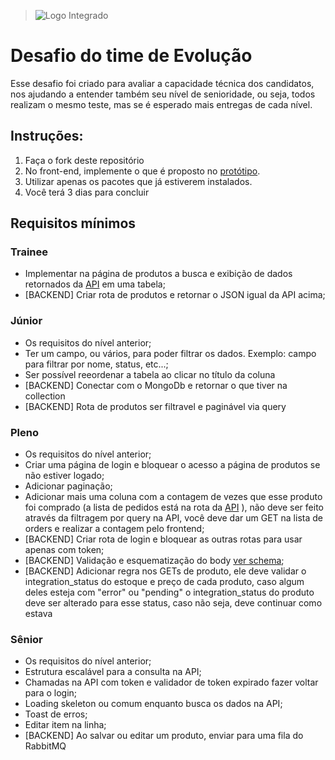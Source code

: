> ![Logo Integrado](https://github.com/willmustafa/integrado-teste-evolucao/blob/master/logo-branca.png)

# Desafio do time de Evolução

Esse desafio foi criado para avaliar a capacidade técnica dos candidatos, nos ajudando a entender também seu nível de senioridade, ou seja, todos realizam o mesmo teste, mas se é esperado mais entregas de cada nível.

## Instruções:

  1. Faça o fork deste repositório
  2. No front-end, implemente o que é proposto no [protótipo]().
  3. Utilizar apenas os pacotes que já estiverem instalados.
  4. Você terá 3 dias para concluir

## Requisitos mínimos

### Trainee

  - Implementar na página de produtos a busca e exibição de dados retornados da [API](https://6735fdf65995834c8a94f2fd.mockapi.io/api/v4/products) em uma tabela;
  - [BACKEND] Criar rota de produtos e retornar o JSON igual da API acima;

### Júnior

  - Os requisitos do nível anterior;
  - Ter um campo, ou vários, para poder filtrar os dados. Exemplo: campo para filtrar por nome, status, etc...;
  - Ser possível reeordenar a tabela ao clicar no título da coluna
  - [BACKEND] Conectar com o MongoDb e retornar o que tiver na collection
  - [BACKEND] Rota de produtos ser filtravel e paginável via query

### Pleno

  - Os requisitos do nível anterior;
  - Criar uma página de login e bloquear o acesso a página de produtos se não estiver logado;
  - Adicionar paginação;
  - Adicionar mais uma coluna com a contagem de vezes que esse produto foi comprado (a lista de pedidos está na rota da [API](https://6735fdf65995834c8a94f2fd.mockapi.io/api/v4/orders) ), não deve ser feito através da filtragem por query na API, você deve dar um GET na lista de orders e realizar a contagem pelo frontend;
  - [BACKEND] Criar rota de login e bloquear as outras rotas para usar apenas com token;
  - [BACKEND] Validação e esquematização do body [ver schema]();
  - [BACKEND] Adicionar regra nos GETs de produto, ele deve validar o integration_status do estoque e preço de cada produto, caso algum deles esteja com "error" ou "pending" o integration_status do produto deve ser alterado para esse status, caso não seja, deve continuar como estava

### Sênior

  - Os requisitos do nível anterior;
  - Estrutura escalável para a consulta na API;
  - Chamadas na API com token e validador de token expirado fazer voltar para o login;
  - Loading skeleton ou comum enquanto busca os dados na API;
  - Toast de erros;
  - Editar item na linha;
  - [BACKEND] Ao salvar ou editar um produto, enviar para uma fila do RabbitMQ

